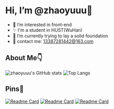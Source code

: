 # Hi, I’m @zhaoyuuu👋
- 🎈 I’m interested in front-end
- ✨ I'm a student in HUST(WuHan)
- 🎯 I’m currently trying to lay a solid foundation
- 📧 contact me: 13387281442@163.com

## About Me👇
![zhaoyuuu's GitHub stats](https://github-readme-stats.vercel.app/api?username=zhaoyuuu&theme=prussian&show_icons=true&hide=contribs)
![Top Langs](https://github-readme-stats.vercel.app/api/top-langs/?username=zhaoyuuu&layout=compact&theme=prussian)

## Pins🙌
[![Readme Card](https://github-readme-stats.vercel.app/api/pin/?username=zhaoyuuu&repo=violet-design&theme=prussian)](https://github.com/zhaoyuuu/violet-design)
[![Readme Card](https://github-readme-stats.vercel.app/api/pin/?username=zhaoyuuu&repo=blog&theme=prussian)](https://github.com/zhaoyuuu/blog)
[![Readme Card](https://github-readme-stats.vercel.app/api/pin/?username=zhaoyuuu&repo=vue-element-admin&theme=prussian)](https://github.com/zhaoyuuu/vue-element-admin)


<!---
zhaoyuuu/zhaoyuuu is a ✨ special ✨ repository because its `README.md` (this file) appears on your GitHub profile.
You can click the Preview link to take a look at your changes.
--->
